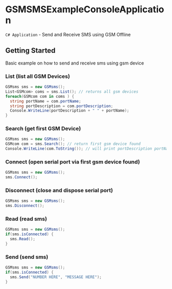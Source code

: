 # GSMSMSExampleConsoleApplication
```C# Application``` - Send and Receive SMS using GSM Offline
## Getting Started
Basic example on how to send and receive sms using gsm device
### List (list all GSM Devices)
```C#
GSMsms sms = new GSMsms();
List<GSMcom> coms = sms.List(); // returns all gsm devices
foreach(GSMcom com in coms ) {
  string portName = com.portName;
  string portDescription = com.portDescription;
  Console.WriteLine(portDescription + " " + portName);
}
```
### Search (get first GSM Device)
```C#
GSMsms sms = new GSMsms();
GSMcom com = sms.Search(); // return first gsm device found
Console.WriteLine(com.ToString()); // will print portDescription portName same behaviors as Console.WriteLine(portDescription + " " + portName);
```
### Connect (open serial port via first gsm device found)
```C#
GSMsms sms = new GSMsms();
sms.Connect();
```
### Disconnect (close and dispose serial port)
```C#
GSMsms sms = new GSMsms();
sms.Disconnect();
```
### Read (read sms)
```C#
GSMsms sms = new GSMsms();
if(sms.isConnected) {
  sms.Read();
}
```
### Send (send sms)
```C#
GSMsms sms = new GSMsms();
if(sms.isConnected) {
  sms.Send("NUMBER HERE", "MESSAGE HERE");
}
```
